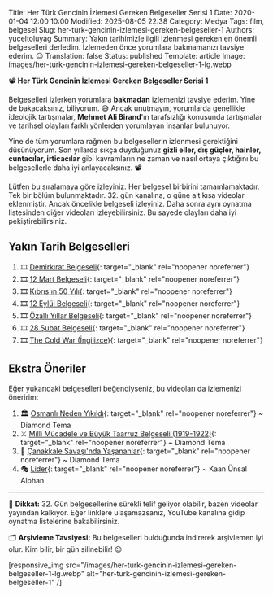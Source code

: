 Title: Her Türk Gencinin İzlemesi Gereken Belgeseller Serisi 1
Date: 2020-01-04 12:00 10:00
Modified: 2025-08-05 22:38
Category: Medya
Tags: film, belgesel
Slug: her-turk-gencinin-izlemesi-gereken-belgeseller-1
Authors: yuceltoluyag
Summary: Yakın tarihimizle ilgili izlenmesi gereken en önemli belgeselleri derledim. İzlemeden önce yorumlara bakmamanızı tavsiye ederim. 😉
Translation: false
Status: published
Template: article
Image: images/her-turk-gencinin-izlemesi-gereken-belgeseller-1-lg.webp


📽️ **Her Türk Gencinin İzlemesi Gereken Belgeseller Serisi 1**

Belgeselleri izlerken yorumlara **bakmadan** izlemenizi tavsiye ederim. Yine de bakacaksınız, biliyorum. 😅 Ancak unutmayın, yorumlarda genellikle ideolojik tartışmalar, **Mehmet Ali Birand**'ın tarafsızlığı konusunda tartışmalar ve tarihsel olayları farklı yönlerden yorumlayan insanlar bulunuyor.




Yine de tüm yorumlara rağmen bu belgesellerin izlenmesi gerektiğini düşünüyorum. Son yıllarda sıkça duyduğunuz **gizli eller, dış güçler, hainler, cuntacılar, irticacılar** gibi kavramların ne zaman ve nasıl ortaya çıktığını bu belgesellerle daha iyi anlayacaksınız. 📽️
<div class="info-box important">
Lütfen bu sıralamaya göre izleyiniz. Her belgesel birbirini tamamlamaktadır. Tek bir bölüm bulunmaktadır. 32. gün kanalına, o güne ait kısa videolar eklenmiştir. Ancak öncelikle belgeseli izleyiniz. Daha sonra aynı oynatma listesinden diğer videoları izleyebilirsiniz. Bu sayede olayları daha iyi pekiştirebilirsiniz.  </div>

## Yakın Tarih Belgeselleri

1. 🎞️ [Demirkırat Belgeseli](https://www.youtube.com/playlist?list=PL19EshdPt3R8x25g0Hcz4ngKu43ra0LT0){: target="_blank" rel="noopener noreferrer"}
2. 🎞️ [12 Mart Belgeseli](https://www.youtube.com/playlist?list=PL19EshdPt3R_nBWDkdv7BjSGbJ87mc4o2){: target="_blank" rel="noopener noreferrer"}
3. 🎞️ [Kıbrıs'ın 50 Yılı](https://www.youtube.com/playlist?list=PL19EshdPt3R93SFwgCcgSfwpYR_2aq-ap){: target="_blank" rel="noopener noreferrer"}
4. 🎞️ [12 Eylül Belgeseli](https://youtu.be/vfl61eU6SQs){: target="_blank" rel="noopener noreferrer"}
5. 🎞️ [Özallı Yıllar Belgeseli](https://www.youtube.com/playlist?list=PL19EshdPt3R9UE8AWD-fgfP2_6TFpax0x){: target="_blank" rel="noopener noreferrer"}
6. 🎞️ [28 Şubat Belgeseli](https://www.youtube.com/playlist?list=PL19EshdPt3R9GFa1s8gHm92zAf7WX6OEY){: target="_blank" rel="noopener noreferrer"}
7. 🎞️ [The Cold War (İngilizce)](https://www.youtube.com/watch?v=22KIQ1QNnhE&list=PL3H6z037pboGWTxs3xGP7HRGrQ5dOQdGc){: target="_blank" rel="noopener noreferrer"}

## Ekstra Öneriler

Eğer yukarıdaki belgeselleri beğendiyseniz, bu videoları da izlemenizi öneririm:

1. 🏛️ [Osmanlı Neden Yıkıldı](https://www.youtube.com/watch?v=Iu6PMSK4QLM){: target="_blank" rel="noopener noreferrer"} ~ Diamond Tema
2. ⚔️ [Milli Mücadele ve Büyük Taarruz Belgeseli (1919-1922)](https://www.youtube.com/watch?v=WKRr39a1NlI){: target="_blank" rel="noopener noreferrer"} ~ Diamond Tema
3. 🌊 [Çanakkale Savaşı'nda Yaşananlar](https://www.youtube.com/watch?v=7RrGmhcdh7I){: target="_blank" rel="noopener noreferrer"} ~ Diamond Tema
4. 🎭 [Lider](https://www.youtube.com/watch?v=mj_VFguBsV0){: target="_blank" rel="noopener noreferrer"} ~ Kaan Ünsal Alphan

---

📢 **Dikkat:** 32. Gün belgesellerine sürekli telif geliyor olabilir, bazen videolar yayından kalkıyor. Eğer linklere ulaşamazsanız, YouTube kanalına gidip oynatma listelerine bakabilirsiniz.

🗂️ **Arşivleme Tavsiyesi:** Bu belgeselleri bulduğunda indirerek arşivlemen iyi olur. Kim bilir, bir gün silinebilir! 😉

[responsive_img src="/images/her-turk-gencinin-izlemesi-gereken-belgeseller-1-lg.webp" alt="her-turk-gencinin-izlemesi-gereken-belgeseller-1" /]